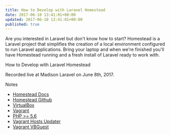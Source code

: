 ```yaml
---
title: How to Develop with Laravel Homestead
date: 2017-06-10 13:41:01+00:00
updated: 2017-06-10 13:41:01+00:00
published: true
---
```


Are you interested in Laravel but don't know how to start? Homestead is a Laravel project that simplifies the creation of a local environment configured to run Laravel applications. Bring your laptop and when we're finished you'll have Homestead running and a fresh install of Laravel ready to work with.

How to Develop with Laravel Homestead 

Recorded live at Madison Laravel on June 8th, 2017.

Notes

* [Homestead Docs](https://laravel.com/docs/5.4/homestead)
* [Homestead Github](https://github.com/laravel/homestead)
* [VirtualBox](https://www.virtualbox.org/)
* [Vagrant](https://www.vagrantup.com/)
* [PHP >= 5.6](http://php.net/)
* [Vagrant Hosts Updater](https://github.com/cogitatio/vagrant-hostsupdater)
* [Vagrant VBGuest](https://github.com/dotless-de/vagrant-vbguest)

